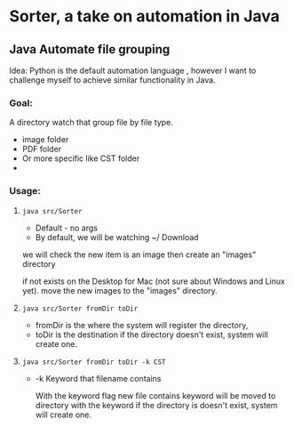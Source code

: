 # Sorter, a take on automation in Java

## Java Automate file grouping

Idea: Python is the default automation language , however I want to challenge myself to achieve similar functionality in Java.

### Goal:
A directory watch that group file by file type.
- image folder
- PDF folder
- Or more specific like CST folder
- 
### Usage: 
1. `java src/Sorter`
   - Default - no args
   - By default, we will be watching ~/ Download

   we will check the new item is an image then create an "images" directory
   
   if not exists on the Desktop for Mac (not sure about Windows and Linux yet). move the new images to the "images" directory.
2. `java src/Sorter fromDir toDir`

   - fromDir is the where the system will register the directory,
   - toDir is the destination if the directory doesn't exist, system will create one.
3. `java src/Sorter fromDir toDir -k CST`
   - -k Keyword that filename contains
   
      With the keyword flag new file contains keyword will be moved to directory with the keyword if the directory is doesn't exist, system will create one.
